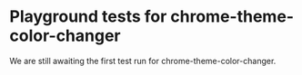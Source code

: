 # Playground tests for chrome-theme-color-changer
We are still awaiting the first test run for chrome-theme-color-changer.
